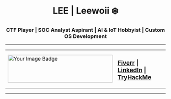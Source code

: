 <h1 align="center">LEE | Leewoii ❄️</h1>

<h3 align="center">CTF Player | SOC Analyst Aspirant | AI & IoT Hobbyist | Custom OS Development</h3>

---

<table align="center">
  <tr>
    <td>
      <img src="https://tryhackme-badges.s3.amazonaws.com/Fr05tyy.png" alt="Your Image Badge" width="329" height="88" style="border:none;" />
    </td>
    <td>
      <h3>
        <a href="https://www.fiverr.com/s/DB389zA">Fiverr</a> | 
        <a href="https://www.linkedin.com/in/leeroicayetano">LinkedIn</a> | 
        <a href="https://tryhackme.com/p/Fr05tyy">TryHackMe</a>
      </h3>
    </td>
  </tr>
</table>

<hr>
